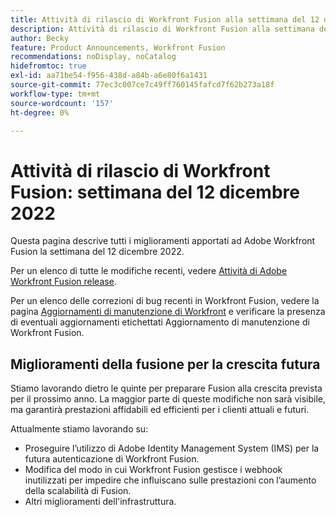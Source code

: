 ```yaml
---
title: Attività di rilascio di Workfront Fusion alla settimana del 12 dicembre 2022
description: Attività di rilascio di Workfront Fusion alla settimana del 12 dicembre 2022
author: Becky
feature: Product Announcements, Workfront Fusion
recommendations: noDisplay, noCatalog
hidefromtoc: true
exl-id: aa71be54-f956-438d-a84b-a6e80f6a1431
source-git-commit: 77ec3c007ce7c49ff760145fafcd7f62b273a18f
workflow-type: tm+mt
source-wordcount: '157'
ht-degree: 0%

---
```


# Attività di rilascio di Workfront Fusion: settimana del 12 dicembre 2022

Questa pagina descrive tutti i miglioramenti apportati ad Adobe Workfront Fusion la settimana del 12 dicembre 2022.

Per un elenco di tutte le modifiche recenti, vedere [Attività di Adobe Workfront Fusion release](/help/workfront-fusion/fusion-product-releases/fusion-release-activity.md).

Per un elenco delle correzioni di bug recenti in Workfront Fusion, vedere la pagina [Aggiornamenti di manutenzione di Workfront](https://experienceleague.adobe.com/docs/workfront-known-issues/releases/current-updates.html?lang=it) e verificare la presenza di eventuali aggiornamenti etichettati Aggiornamento di manutenzione di Workfront Fusion.

## Miglioramenti della fusione per la crescita futura

Stiamo lavorando dietro le quinte per preparare Fusion alla crescita prevista per il prossimo anno. La maggior parte di queste modifiche non sarà visibile, ma garantirà prestazioni affidabili ed efficienti per i clienti attuali e futuri.


Attualmente stiamo lavorando su:

* Proseguire l’utilizzo di Adobe Identity Management System (IMS) per la futura autenticazione di Workfront Fusion.
* Modifica del modo in cui Workfront Fusion gestisce i webhook inutilizzati per impedire che influiscano sulle prestazioni con l’aumento della scalabilità di Fusion.
* Altri miglioramenti dell&#39;infrastruttura.
